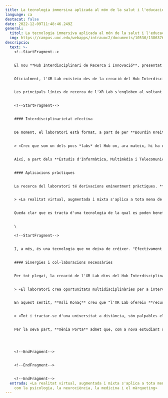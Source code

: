 ```yaml
---
title: La tecnologia immersiva aplicada al món de la salut i l'educació
language: ca
destacat: false
date: 2022-12-09T11:48:46.249Z
general:
  titol: La tecnologia immersiva aplicada al món de la salut i l'educació
  img: https://campus.uoc.edu/webapps/intrauoc2/documents/10530/1386376/foto+salut+labs/cb595739-2414-476d-9bbf-141a58e2fc05?t=1669121579789
descripcio:
  text: >-
    <!--StartFragment-->


    El nou **Hub Interdisciplinari de Recerca i Innovació**, presentat a l'octubre i **situat al campus UOC del Poblenou**, aglutina els diferents laboratoris de la UOC, entre els quals hi ha els històrics ja consolidats, però també **els de nova creació**. Un d'aquests és l'**XR Lab**, dedicat a les **tecnologies immersives** i que fa recerca en temàtiques com la **realitat virtual, la realitat augmentada i la realitat mixta.**


    Oficialment, l'XR Lab existeix des de la creació del Hub Interdisciplinari de Recerca i Innovació (el web encara no està disponible), tot i que en realitat **es fa investigació en tecnologies immersives des de fa temps**. "Jo mateix vaig començar la investigació a la UOC el 2015. Tenim publicats, per exemple, **articles sobre tecnologies immersives en l'educació superior**: aplicacions, reptes i bones pràctiques, articles sobre com l'alteració del *feedback* visual d'un avatar pot influir inconscientment en l'amplitud del moviment i l'activitat muscular de la persona que l'encarna...", detalla **Pierre Bourdin Kreitz**, coordinador de l'XR Lab, que espera que, gràcies a la creació del *lab*, es pugui fer "molt més **a curt i mitjà termini**".


    Les principals línies de recerca de l'XR Lab s'engloben al voltant de tres eixos principals: la **investigació sobre les tecnologies immersives, les aplicacions en salut i les aplicacions en el món de l'educació**. "En termes generals, podem dir que ens interessa estudiar l'**ús de la realitat virtual i les tecnologies immersives** com a eines per dur a terme investigacions tant a escala tecnològica com de les seves aplicacions, estudiant, per exemple, el **comportament de les persones en mons virtuals, l'aportació de les tecnologies immersives en l'educació o la salut/salut digital**, sense oblidar la part **ètica i la protecció de les persones i de les seves dades**", afirma **Bourdin Kreitz**. 


    <!--StartFragment-->


    #### Interdisciplinarietat efectiva


    De moment, el laboratori està format, a part de per **Bourdin Kreitz**,enginyer informàtic i robòtic, doctor en psicologia cognitiva i especialista en realitat virtual i tecnologies immersives, per **Rubén Nieto**,psicòleg que estudia la utilització de les tecnologies immersives per al tractament del dolor i **David Merino**,físic expert en la utilització de les tecnologies immersives per a problemes de visió i aplicacions en oftalmologia), a més de col·laboracions exteriors, com ara amb Mel Slater i l'Event Lab. A més, compta amb cinc estudiants de doctorat (**Asli Konaç**, **Álvaro Pastor, Xènia Porta**, **Carlos Torres** i **Laura Serra**), la recerca i els projectes de recerca dels quals depenen directament del laboratori. "Però hi ha moltes més persones amb qui tenim unes relacions properes. Especialment amb professors investigadors de la UOC de diferents àmbits. De fet, crec que som un dels pocs *labs* del Hub de Recerca en què, ara mateix, hi ha una interdisciplinarietat efectiva en funcionament", admet **Bourdin Kreitz**. 


    > «Crec que som un dels pocs *labs* del Hub on, ara mateix, hi ha una interdisciplinarietat efectiva en funcionament», Pierre Bourdin Kreitz


    Així, a part dels **Estudis d'Informàtica, Multimèdia i Telecomunicació**, dels quals Bourdin Kreitz forma part, col·laboren amb quasi tots els estudis de la Universitat, ja que tenen vincles amb **Psicologia i Ciències de l'Educació, Dret i Ciència Política, Arts i Humanitats, Ciències de la Salut i Ciències de la Informació i de la Comunicació**. Per si no fos suficient, també col·laboren amb grups d'investigació o investigadors de fora de la UOC, com els de la Unitat d'Expertesa en Síndromes de Sensibilització Central, de l'**Hospital Vall d'Hebron**; l'Event Lab, de la **Universitat de Barcelona**; el Departament de **Psicologia i Sociologia de la Universitat de Saragossa**; el laboratori de neurociència cognitiva de l'**Escola Politècnica Federal de Lausana**, o **el centre d'educació especial d'Ankara**, entre d'altres. 


    #### Aplicacions pràctiques


    La recerca del laboratori té derivacions eminentment pràctiques. **Bourdin Kreitz** n'esmenta dos exemples: "Pel que fa a la tecnologia i el seu desenvolupament, tenim un estudi sobre les **diferències entre realitat virtual i realitat augmentada**, i com aquestes diferents modalitats afecten els processos de la memòria. En un altre àmbit, estem treballant en un prototip l'objectiu del qual és aconseguir una **aplicació de campimetria portàtil de realitat virtual** de baix cost capaç de mesurar el camp visual de manera fiable, comprenent uns modes de prova diürna i nocturna. Això permetria un millor seguiment dels pacients aïllats o amb dificultats per accedir a un centre mèdic especialitzat. A més, l'ús d'unes **ulleres de realitat virtual amb seguiment ocular** permetrà millorar l'ergonomia i donarà més flexibilitat per estudiar diferents escenaris, carregar dades per a noves aplicacions o simular diferents patologies."


    > «La realitat virtual, augmentada i mixta s'aplica a tota mena de camps, com la psicologia, la neurociència, la medicina i el màrqueting», Laura Serra


    Queda clar que es tracta d'una tecnologia de la qual es poden beneficiar àmbits diversos. "La realitat virtual, augmentada i mixta s'utilitza no només en el camp dels gràfics per computador i en la interacció home-computador, sinó que **s'aplica a tota mena de camps, com la psicologia, la neurociència, la medicina i el màrqueting**, entre d'altres", explica **Laura Serra**.


    \

    <!--StartFragment-->


    I, a més, és una tecnologia que no deixa de créixer. "Efectivament -explica **Xènia Porta-**, l'ús de la realitat virtual/augmentada, **no tan sols com a element d'oci interactiu, sinó també com a eina terapèutica**, està en ple auge. En aquest sentit, des d'aquest enfocament multidisciplinari que uneix els esforços dels sectors tecnològic i sanitari, pretenem **donar resposta a les necessitats dels pacients a través d'enfocaments que difereixen en certs aspectes dels tradicionals**, i pretenem **millorar i diversificar les metodologies d'intervenció**, intentant desenvolupar **eines que puguin resultar complementàries a les línies de tractament habituals** o inclús, en alguns casos, representar un tractament principal per si mateixes." 


    #### Sinergies i col·laboracions necessàries


    Per tot plegat, la creació de l'XR Lab dins del Hub Interdisciplinari de Recerca i Innovació té tota una sèrie de beneficis. "El *lab* constitueix l'entorn i les eines necessàries no només per **poder dissenyar i desenvolupar, sinó també per testar i validar amb dades de qualitat en un entorn controlat**, essencial per al desenvolupament i la recerca. A més, un espai d'aquestes característiques pot motivar que **es generin sinergies i col·laboracions beneficioses** en tots els sentits, des d'un investigador ajudant-ne un altre amb un problema o atzucac fins a un nou projecte", afirma **Laura Serra**. 


    > «El laboratori crea oportunitats multidisciplinàries per a intervencions més efectives», Asli Konaç


    En aquest sentit, **Asli Konaç** creu que "l'XR Lab ofereix **recursos per dur a terme investigacions mitjançant la tecnologia immersiva**. Soc psicòloga clínica i en el meu camp d'investigació investigo el disseny i l'eficàcia de les intervencions psicològiques que despleguen les tecnologies emergents. **El laboratori crea oportunitats multidisciplinàries per a intervencions més efectives**".


    > «Tot i tractar-se d'una universitat a distància, són palpables els esforços per mantenir una comunitat unida i ferma, així com fomentar el treball en xarxa i la col·laboració activa entre persones i departaments», Xènia Porta


    Per la seva part, **Xènia Porta** admet que, com a nova estudiant de doctorat, la primera impressió que se n'ha emportat és positiva: "Tot i tractar-se d'una universitat a distància, **són palpables els esforços, tant per part de treballadors i docents com d'estudiants, per mantenir una comunitat unida i ferma**, així com fomentar el treball en xarxa i la col·laboració activa entre persones i departaments. Fa la sensació que **hi ha una molt bona interconnexió i fluïdesa de comunicació entre les diferents àrees** que constitueixen la Universitat." I disposar d'espais físics com un laboratori ha de permetre donar més visibilitat a la feina que s'hi fa. "Crec que amb el temps, l'XR Lab podria **fer més visible el nostre treball a altres departaments de la Universitat i als investigadors de diferents àmbits**", conclou **Konaç**.




    <!--EndFragment-->


    <!--EndFragment-->


    <!--EndFragment-->
  entrada: «La realitat virtual, augmentada i mixta s'aplica a tota mena de camps,
    com la psicologia, la neurociència, la medicina i el màrqueting»
---
```

